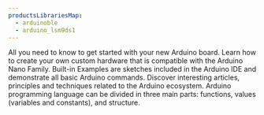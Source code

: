 ```yaml
---
productsLibrariesMap:
  - arduinoble
  - arduino_lsm9ds1
---
```


<EssentialsColumn title="First Steps">
  <EssentialElement title="Quickstart Guide" type="getting-started" link="/software/ide-v2/tutorials/ide-v2-board-manager">
    All you need to know to get started with your new Arduino board.
  </EssentialElement>

  <EssentialElement title="Nano Hardware Design Guide" type="tutorial" link="/learn/hardware/nano-pcb-guide">
    Learn how to create your own custom hardware that is compatible with the Arduino Nano Family.
  </EssentialElement>

</EssentialsColumn>

<EssentialsColumn title="Arduino Basics">
  <EssentialElement title="Built-in Examples" type="tutorial" link="/built-in-examples/">
    Built-in Examples are sketches included in the Arduino IDE and demonstrate all basic Arduino commands.
  </EssentialElement>
  <EssentialElement title="Learn" type="resource" link="/learn/">
    Discover interesting articles, principles and techniques related to the Arduino ecosystem.
  </EssentialElement>
  <EssentialElement title="Language References" type="resource" link="https://www.arduino.cc/reference/en/">
  Arduino programming language can be divided in three main parts: functions, values (variables and constants), and structure.
  </EssentialElement>
</EssentialsColumn>